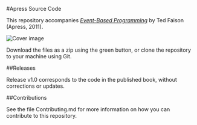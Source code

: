 #Apress Source Code

This repository accompanies [*Event-Based Programming*](http://www.apress.com/9781430243267) by Ted Faison (Apress, 2011).

![Cover image](9781430243267.jpg)

Download the files as a zip using the green button, or clone the repository to your machine using Git.

##Releases

Release v1.0 corresponds to the code in the published book, without corrections or updates.

##Contributions

See the file Contributing.md for more information on how you can contribute to this repository.
